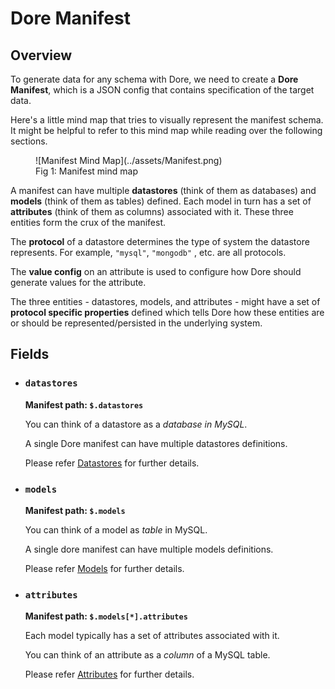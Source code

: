 # Dore Manifest

## Overview

To generate data for any schema with Dore, we need to create a **Dore Manifest**, which is a JSON config that contains 
specification of the target data.

Here's a little mind map that tries to visually represent the manifest schema. It might be helpful to refer 
to this mind map while reading over the following sections.

<figure markdown>
  ![Manifest Mind Map](../assets/Manifest.png)
  <figcaption>Fig 1: Manifest mind map</figcaption>
</figure>

A manifest can have multiple **datastores** (think of them as databases) and **models** (think of them as tables) defined.
Each model in turn has a set of **attributes** (think of them as columns) associated with it. These three entities form
the crux of the manifest.

The **protocol** of a datastore determines the type of system the datastore represents. For example, `"mysql"`, `"mongodb"`
, etc. are all protocols.

The **value config** on an attribute is used to configure how Dore should generate values for the attribute.

The three entities - datastores, models, and attributes - might have a set of **protocol specific properties** defined 
which tells Dore how these entities are or should be represented/persisted in the underlying system.

## Fields

* ### `datastores`
  
    **Manifest path: `$.datastores`**
    
    You can think of a datastore as a *database in MySQL*.
    
    A single Dore manifest can have multiple datastores definitions.
    
    Please refer [Datastores](./datastores/datastores.md) for further details.


* ### `models`
  
    **Manifest path: `$.models`**

    You can think of a model as *table* in MySQL.
    
    A single dore manifest can have multiple models definitions.
    
    Please refer [Models](./models/models.md) for further details.


* ### `attributes`
  
    **Manifest path: `$.models[*].attributes`**
    
    Each model typically has a set of attributes associated with it. 
    
    You can think of an attribute as a *column* of a MySQL table.
    
    Please refer [Attributes](./attributes/attributes.md) for further details.

